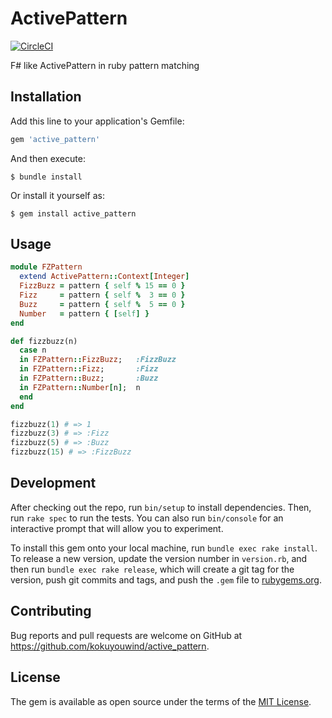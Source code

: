 # ActivePattern

[![CircleCI](https://circleci.com/gh/kokuyouwind/active_pattern.svg?style=svg)](https://circleci.com/gh/kokuyouwind/active_pattern)

F# like ActivePattern in ruby pattern matching

## Installation

Add this line to your application's Gemfile:

```ruby
gem 'active_pattern'
```

And then execute:

    $ bundle install

Or install it yourself as:

    $ gem install active_pattern

## Usage

```ruby
module FZPattern
  extend ActivePattern::Context[Integer]
  FizzBuzz = pattern { self % 15 == 0 }
  Fizz     = pattern { self %  3 == 0 }
  Buzz     = pattern { self %  5 == 0 }
  Number   = pattern { [self] }
end

def fizzbuzz(n)
  case n
  in FZPattern::FizzBuzz;   :FizzBuzz
  in FZPattern::Fizz;       :Fizz
  in FZPattern::Buzz;       :Buzz
  in FZPattern::Number[n];  n
  end
end

fizzbuzz(1) # => 1
fizzbuzz(3) # => :Fizz
fizzbuzz(5) # => :Buzz
fizzbuzz(15) # => :FizzBuzz
```

## Development

After checking out the repo, run `bin/setup` to install dependencies. Then, run `rake spec` to run the tests. You can also run `bin/console` for an interactive prompt that will allow you to experiment.

To install this gem onto your local machine, run `bundle exec rake install`. To release a new version, update the version number in `version.rb`, and then run `bundle exec rake release`, which will create a git tag for the version, push git commits and tags, and push the `.gem` file to [rubygems.org](https://rubygems.org).

## Contributing

Bug reports and pull requests are welcome on GitHub at https://github.com/kokuyouwind/active_pattern.


## License

The gem is available as open source under the terms of the [MIT License](https://opensource.org/licenses/MIT).
